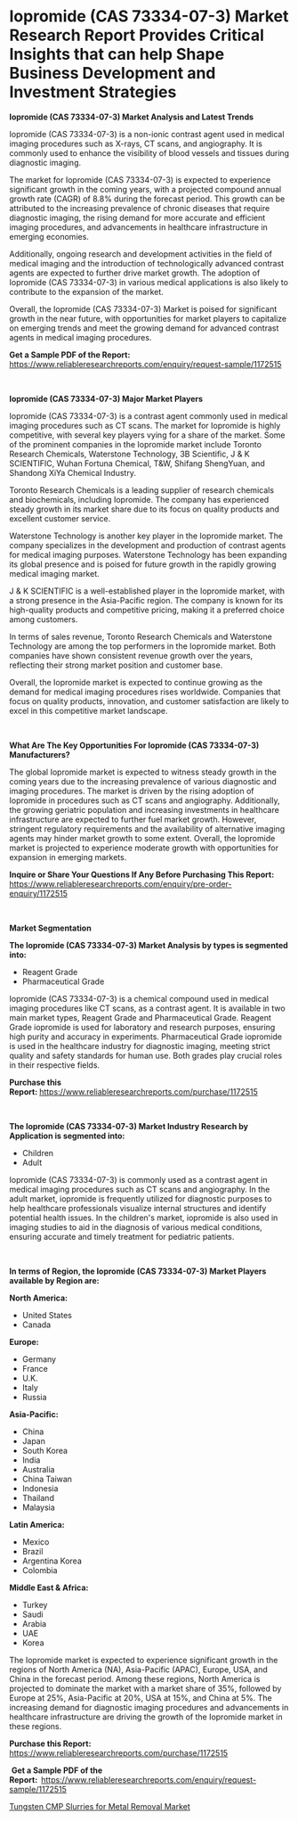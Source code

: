 <p><h1>Iopromide (CAS 73334-07-3) Market Research Report Provides Critical Insights that can help Shape Business Development and Investment Strategies</h1></p><p><strong>Iopromide (CAS 73334-07-3) Market Analysis and Latest Trends</strong></p>
<p><p>Iopromide (CAS 73334-07-3) is a non-ionic contrast agent used in medical imaging procedures such as X-rays, CT scans, and angiography. It is commonly used to enhance the visibility of blood vessels and tissues during diagnostic imaging.</p><p>The market for Iopromide (CAS 73334-07-3) is expected to experience significant growth in the coming years, with a projected compound annual growth rate (CAGR) of 8.8% during the forecast period. This growth can be attributed to the increasing prevalence of chronic diseases that require diagnostic imaging, the rising demand for more accurate and efficient imaging procedures, and advancements in healthcare infrastructure in emerging economies.</p><p>Additionally, ongoing research and development activities in the field of medical imaging and the introduction of technologically advanced contrast agents are expected to further drive market growth. The adoption of Iopromide (CAS 73334-07-3) in various medical applications is also likely to contribute to the expansion of the market.</p><p>Overall, the Iopromide (CAS 73334-07-3) Market is poised for significant growth in the near future, with opportunities for market players to capitalize on emerging trends and meet the growing demand for advanced contrast agents in medical imaging procedures.</p></p>
<p><strong>Get a Sample PDF of the Report:&nbsp;</strong> <a href="https://www.reliableresearchreports.com/enquiry/request-sample/1172515">https://www.reliableresearchreports.com/enquiry/request-sample/1172515</a></p>
<p>&nbsp;</p>
<p><strong>Iopromide (CAS 73334-07-3) Major Market Players</strong></p>
<p><p>Iopromide (CAS 73334-07-3) is a contrast agent commonly used in medical imaging procedures such as CT scans. The market for Iopromide is highly competitive, with several key players vying for a share of the market. Some of the prominent companies in the Iopromide market include Toronto Research Chemicals, Waterstone Technology, 3B Scientific, J & K SCIENTIFIC, Wuhan Fortuna Chemical, T&W, Shifang ShengYuan, and Shandong XiYa Chemical Industry.</p><p>Toronto Research Chemicals is a leading supplier of research chemicals and biochemicals, including Iopromide. The company has experienced steady growth in its market share due to its focus on quality products and excellent customer service.</p><p>Waterstone Technology is another key player in the Iopromide market. The company specializes in the development and production of contrast agents for medical imaging purposes. Waterstone Technology has been expanding its global presence and is poised for future growth in the rapidly growing medical imaging market.</p><p>J & K SCIENTIFIC is a well-established player in the Iopromide market, with a strong presence in the Asia-Pacific region. The company is known for its high-quality products and competitive pricing, making it a preferred choice among customers.</p><p>In terms of sales revenue, Toronto Research Chemicals and Waterstone Technology are among the top performers in the Iopromide market. Both companies have shown consistent revenue growth over the years, reflecting their strong market position and customer base.</p><p>Overall, the Iopromide market is expected to continue growing as the demand for medical imaging procedures rises worldwide. Companies that focus on quality products, innovation, and customer satisfaction are likely to excel in this competitive market landscape.</p></p>
<p>&nbsp;</p>
<p><strong>What Are The Key Opportunities For Iopromide (CAS 73334-07-3) Manufacturers?</strong></p>
<p><p>The global Iopromide market is expected to witness steady growth in the coming years due to the increasing prevalence of various diagnostic and imaging procedures. The market is driven by the rising adoption of Iopromide in procedures such as CT scans and angiography. Additionally, the growing geriatric population and increasing investments in healthcare infrastructure are expected to further fuel market growth. However, stringent regulatory requirements and the availability of alternative imaging agents may hinder market growth to some extent. Overall, the Iopromide market is projected to experience moderate growth with opportunities for expansion in emerging markets.</p></p>
<p><strong>Inquire or Share Your Questions If Any Before Purchasing This Report:</strong> <a href="https://www.reliableresearchreports.com/enquiry/pre-order-enquiry/1172515">https://www.reliableresearchreports.com/enquiry/pre-order-enquiry/1172515</a></p>
<p>&nbsp;</p>
<p><strong>Market Segmentation</strong></p>
<p><strong>The Iopromide (CAS 73334-07-3) Market Analysis by types is segmented into:</strong></p>
<p><ul><li>Reagent Grade</li><li>Pharmaceutical Grade</li></ul></p>
<p><p>Iopromide (CAS 73334-07-3) is a chemical compound used in medical imaging procedures like CT scans, as a contrast agent. It is available in two main market types, Reagent Grade and Pharmaceutical Grade. Reagent Grade iopromide is used for laboratory and research purposes, ensuring high purity and accuracy in experiments. Pharmaceutical Grade iopromide is used in the healthcare industry for diagnostic imaging, meeting strict quality and safety standards for human use. Both grades play crucial roles in their respective fields.</p></p>
<p><strong>Purchase this Report:&nbsp;</strong><a href="https://www.reliableresearchreports.com/purchase/1172515">https://www.reliableresearchreports.com/purchase/1172515</a></p>
<p>&nbsp;</p>
<p><strong>The Iopromide (CAS 73334-07-3) Market Industry Research by Application is segmented into:</strong></p>
<p><ul><li>Children</li><li>Adult</li></ul></p>
<p><p>Iopromide (CAS 73334-07-3) is commonly used as a contrast agent in medical imaging procedures such as CT scans and angiography. In the adult market, iopromide is frequently utilized for diagnostic purposes to help healthcare professionals visualize internal structures and identify potential health issues. In the children's market, iopromide is also used in imaging studies to aid in the diagnosis of various medical conditions, ensuring accurate and timely treatment for pediatric patients.</p></p>
<p>&nbsp;</p>
<p><strong>In terms of Region, the Iopromide (CAS 73334-07-3) Market Players available by Region are:</strong></p>
<p>
    <p> <strong> North America: </strong>
        <ul>
            <li>United States</li>
            <li>Canada</li>
        </ul>
        </p> 
    <p> <strong> Europe: </strong>
        <ul>
            <li>Germany</li>
            <li>France</li>
            <li>U.K.</li>
            <li>Italy</li>
            <li>Russia</li>
        </ul>
        </p> 
    <p> <strong> Asia-Pacific: </strong>
        <ul>
            <li>China</li>
            <li>Japan</li>
            <li>South Korea</li>
            <li>India</li>
            <li>Australia</li>
            <li>China Taiwan</li>
            <li>Indonesia</li>
            <li>Thailand</li>
            <li>Malaysia</li>
        </ul>
        </p> 
    <p> <strong> Latin America: </strong>
        <ul>
            <li>Mexico</li>
            <li>Brazil</li>
            <li>Argentina Korea</li>
            <li>Colombia</li>
        </ul>
        </p> 
    <p> <strong> Middle East & Africa: </strong>
        <ul>
            <li>Turkey</li>
            <li>Saudi</li>
            <li>Arabia</li>
            <li>UAE</li>
            <li>Korea</li>
        </ul>
    </p>
    </p>
<p><p>The Iopromide market is expected to experience significant growth in the regions of North America (NA), Asia-Pacific (APAC), Europe, USA, and China in the forecast period. Among these regions, North America is projected to dominate the market with a market share of 35%, followed by Europe at 25%, Asia-Pacific at 20%, USA at 15%, and China at 5%. The increasing demand for diagnostic imaging procedures and advancements in healthcare infrastructure are driving the growth of the Iopromide market in these regions.</p></p>
<p><strong>Purchase this Report: </strong><a href="https://www.reliableresearchreports.com/purchase/1172515">https://www.reliableresearchreports.com/purchase/1172515</a></p>
<p>&nbsp;<strong>Get a Sample PDF of the Report:&nbsp;&nbsp;</strong><a href="https://www.reliableresearchreports.com/enquiry/request-sample/1172515">https://www.reliableresearchreports.com/enquiry/request-sample/1172515</a></p>
<p><strong></strong></p>
<p><p><a href="https://fearless-okapi-6c8.notion.site/Decoding-the-Tungsten-CMP-Slurries-for-Metal-Removal-Market-A-Deep-Dive-into-the-Latest-Market-Tren-ac791296e74445eeac32a13e39fe8a07">Tungsten CMP Slurries for Metal Removal Market</a></p></p>
